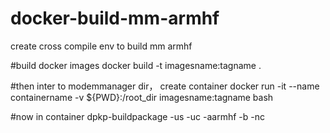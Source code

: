 # docker-build-mm-armhf
create cross compile env to build mm armhf

#build docker images
docker build -t imagesname:tagname .

#then inter to modemmanager dir， create container
docker run -it --name containername -v ${PWD}:/root_dir imagesname:tagname bash

#now in container
dpkp-buildpackage -us -uc -aarmhf -b -nc
